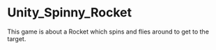 # Unity_Spinny_Rocket
This game is about a Rocket which spins and flies around to get to the target.
